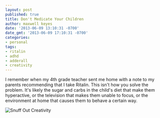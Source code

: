 ```yaml
---
layout: post
published: true
title: Don't Medicate Your Children
author: maxwell keyes
date: '2013-06-09 13:10:31 -0700'
date_gmt: '2013-06-09 17:10:31 -0700'
categories:
- personal
tags:
- ritalin
- adhd
- adderall
- creativity
---
```


I remember when my 4th grade teacher sent me home with a note to my parents
recommending that I take Ritalin. This isn't how you solve the problem. It's
likely the sugar and carbs in the child's diet that make them hyperactive, or
the television that makes them unable to focus, or the environment at home that
causes them to behave a certain way.

![Snuff Out Creativity](./calvin-and-hobbes-death-of-imagination.png "calvin and hobbes - death of imagination")
